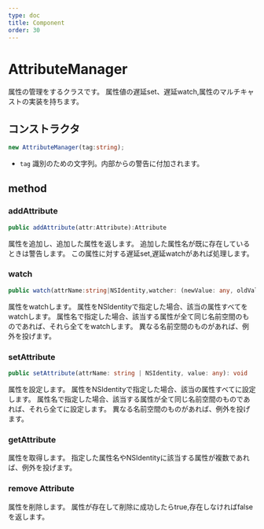 ```yaml
---
type: doc
title: Component
order: 30
---
```



# AttributeManager
属性の管理をするクラスです。
属性値の遅延set、遅延watch,属性のマルチキャストの実装を持ちます。
## コンストラクタ
```typescript
new AttributeManager(tag:string);
```

+ `tag` 識別のための文字列。内部からの警告に付加されます。
## method
### addAttribute
```typescript
public addAttribute(attr:Attribute):Attribute
```
属性を追加し、追加した属性を返します。
追加した属性名が既に存在しているときは警告します。
この属性に対する遅延set,遅延watchがあれば処理します。

### watch
```typescript
public watch(attrName:string|NSIdentity,watcher: (newValue: any, oldValue: any, attr: Attribute) => void, immediate = false):void
```
属性をwatchします。
属性をNSIdentityで指定した場合、該当の属性すべてをwatchします。
属性名で指定した場合、該当する属性が全て同じ名前空間のものであれば、それら全てをwatchします。
異なる名前空間のものがあれば、例外を投げます。

### setAttribute
```typescript
public setAttribute(attrName: string | NSIdentity, value: any): void
```
属性を設定します。
属性をNSIdentityで指定した場合、該当の属性すべてに設定します。
属性名で指定した場合、該当する属性が全て同じ名前空間のものであれば、それら全てに設定します。
異なる名前空間のものがあれば、例外を投げます。

### getAttribute
属性を取得します。
指定した属性名やNSIdentityに該当する属性が複数であれば、例外を投げます。

### remove Attribute
属性を削除します。
属性が存在して削除に成功したらtrue,存在しなければfalseを返します。
